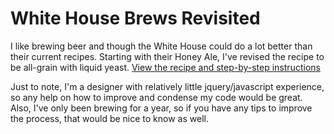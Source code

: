 White House Brews Revisited
===========================

I like brewing beer and though the White House could do a lot better than their current recipes. Starting with their Honey Ale, I've revised the recipe to be all-grain with liquid yeast. [View the recipe and step-by-step instructions](http://kfrank.github.com/whbrews/)

Just to note, I'm a designer with relatively little jquery/javascript experience, so any help on how to improve and condense my code would be great. Also, I've only been brewing for a year, so if you have any tips to improve the process, that would be nice to know as well.